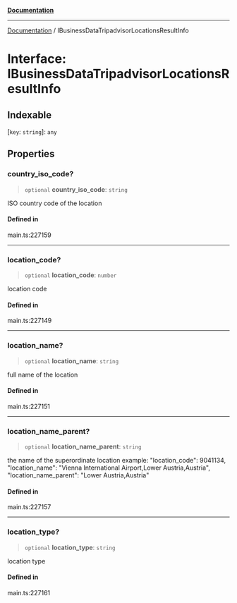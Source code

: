 [**Documentation**](../README.md)

***

[Documentation](../README.md) / IBusinessDataTripadvisorLocationsResultInfo

# Interface: IBusinessDataTripadvisorLocationsResultInfo

## Indexable

 \[`key`: `string`\]: `any`

## Properties

### country\_iso\_code?

> `optional` **country\_iso\_code**: `string`

ISO country code of the location

#### Defined in

main.ts:227159

***

### location\_code?

> `optional` **location\_code**: `number`

location code

#### Defined in

main.ts:227149

***

### location\_name?

> `optional` **location\_name**: `string`

full name of the location

#### Defined in

main.ts:227151

***

### location\_name\_parent?

> `optional` **location\_name\_parent**: `string`

the name of the superordinate location
example:
"location_code": 9041134,
"location_name": "Vienna International Airport,Lower Austria,Austria",
"location_name_parent": "Lower Austria,Austria"

#### Defined in

main.ts:227157

***

### location\_type?

> `optional` **location\_type**: `string`

location type

#### Defined in

main.ts:227161
